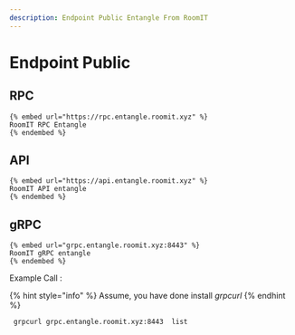```yaml
---
description: Endpoint Public Entangle From RoomIT
---
```


# Endpoint Public

## RPC

    {% embed url="https://rpc.entangle.roomit.xyz" %}
    RoomIT RPC Entangle
    {% endembed %}

## API

    {% embed url="https://api.entangle.roomit.xyz" %}
    RoomIT API entangle
    {% endembed %}

## gRPC

    {% embed url="grpc.entangle.roomit.xyz:8443" %}
    RoomIT gRPC entangle
    {% endembed %}

Example Call :

{% hint style="info" %}
Assume, you have done install _grpcurl_
{% endhint %}

```bash
 grpcurl grpc.entangle.roomit.xyz:8443  list
```

